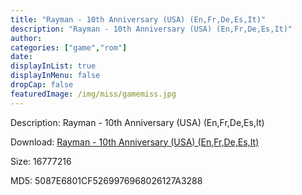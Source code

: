 ```yaml
---
title: "Rayman - 10th Anniversary (USA) (En,Fr,De,Es,It)"
description: "Rayman - 10th Anniversary (USA) (En,Fr,De,Es,It)"
author: 
categories: ["game","rom"]
date: 
displayInList: true
displayInMenu: false
dropCap: false
featuredImage: /img/miss/gamemiss.jpg
---
```


Description: Rayman - 10th Anniversary (USA) (En,Fr,De,Es,It)

Download: <a style="text-decoration:underline;" href="https://mega.nz/#!XXQQzYqY!Jw7dJRIhCpc6xl3SJMWKbpFRO06wZnhEvtGFEL3XZEo" target = "_blank" rel = "nofollow" > Rayman - 10th Anniversary (USA) (En,Fr,De,Es,It)</a>

Size: 16777216

MD5: 5087E6801CF5269976968026127A3288

